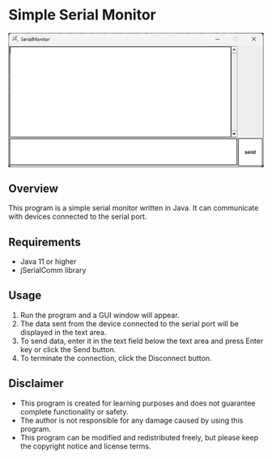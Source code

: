 # Simple Serial Monitor
<img src="image/ScreenShot.png" style="display: block; margin-left: auto; margin-right: auto;" alt="Screenshot">

## Overview
This program is a simple serial monitor written in Java.
It can communicate with devices connected to the serial port.

## Requirements
- Java 11 or higher
- jSerialComm library

## Usage
1. Run the program and a GUI window will appear.
2. The data sent from the device connected to the serial port will be displayed in the text area.
3. To send data, enter it in the text field below the text area and press Enter key or click the Send button.
4. To terminate the connection, click the Disconnect button.

## Disclaimer
- This program is created for learning purposes and does not guarantee complete functionality or safety.
- The author is not responsible for any damage caused by using this program.
- This program can be modified and redistributed freely, but please keep the copyright notice and license terms.